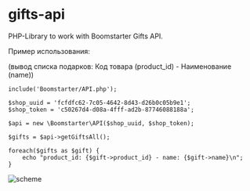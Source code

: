gifts-api
=========

PHP-Library to work with Boomstarter Gifts API.


Пример использования:

(вывод списка подарков: Код товара (product_id) - Наименование (name))

    include('Boomstarter/API.php');

    $shop_uuid = 'fcfdfc62-7c05-4642-8d43-d26b0c05b9e1';
    $shop_token = 'c50267d4-d08a-4fff-ad2b-87746088188a';
    
    $api = new \Boomstarter\API($shop_uuid, $shop_token);
    
    $gifts = $api->getGiftsAll();
    
    foreach($gifts as $gift) {
        echo "product_id: {$gift->product_id} - name: {$gift->name}\n";
    }

![scheme](https://raw2.github.com/boomstarterru/gifts-api/master/doc/scheme.jpg)

